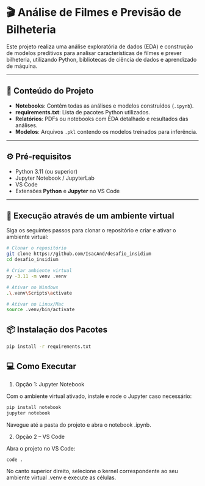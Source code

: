 # 🎬 Análise de Filmes e Previsão de Bilheteria

Este projeto realiza uma análise exploratória de dados (EDA) e construção de modelos preditivos para analisar características de filmes e prever bilheteria, utilizando Python, bibliotecas de ciência de dados e aprendizado de máquina.

---

## 📝 Conteúdo do Projeto

- **Notebooks**: Contêm todas as análises e modelos construídos (`.ipynb`).
- **requirements.txt**: Lista de pacotes Python utilizados.
- **Relatórios**: PDFs ou notebooks com EDA detalhado e resultados das análises.
- **Modelos**: Arquivos `.pkl` contendo os modelos treinados para inferência.

---

## ⚙️ Pré-requisitos

- Python 3.11 (ou superior)
- Jupyter Notebook / JupyterLab
- VS Code 
- Extensões **Python** e **Jupyter** no VS Code

---

## 🚀 Execução através de um ambiente virtual

Siga os seguintes passos para clonar o repositório e criar e ativar o ambiente virtual:

```bash
# Clonar o repositório
git clone https://github.com/IsacAnd/desafio_insidium
cd desafio_insidium
```

```bash
# Criar ambiente virtual
py -3.11 -m venv .venv

# Ativar no Windows
.\.venv\Scripts\activate

# Ativar no Linux/Mac
source .venv/bin/activate
```

## 📦 Instalação dos Pacotes

```bash
pip install -r requirements.txt
```

## 💻 Como Executar

1. Opção 1: Jupyter Notebook

Com o ambiente virtual ativado, instale e rode o Jupyter caso necessário:

```bash
pip install notebook
jupyter notebook
```

Navegue até a pasta do projeto e abra o notebook .ipynb.

2. Opção 2 – VS Code

Abra o projeto no VS Code:

```bash
code .
```

No canto superior direito, selecione o kernel correspondente ao seu ambiente virtual .venv e execute as células.






